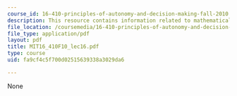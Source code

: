 ```yaml
---
course_id: 16-410-principles-of-autonomy-and-decision-making-fall-2010
description: This resource contains information related to mathematical programming.
file_location: /coursemedia/16-410-principles-of-autonomy-and-decision-making-fall-2010/fa9cf4c5f700d02515639338a3029da6_MIT16_410F10_lec16.pdf
file_type: application/pdf
layout: pdf
title: MIT16_410F10_lec16.pdf
type: course
uid: fa9cf4c5f700d02515639338a3029da6

---
```

None